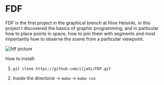 # FDF

FDF is the first project in the graphical brench at Hive Helsinki, in this project I discovered the basics of graphic programming, and in particular how to place points in space, how to join them with segments and most importantly how to observe the scene from a particular viewpoint.

![fdf picture](https://github.com/iljaSL/FDF-/blob/master/picture/Screen%20Shot%202020-01-30%20at%204.58.15%20PM.png)

How to install:

1. `git clone https://github.com/iljaSL/FDF.git`

2. Inside the directorie -> `make` -> `make run`
